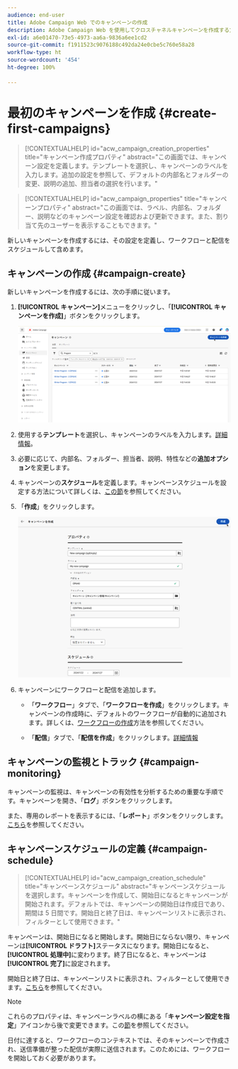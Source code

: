 ```yaml
---
audience: end-user
title: Adobe Campaign Web でのキャンペーンの作成
description: Adobe Campaign Web を使用してクロスチャネルキャンペーンを作成する方法を学ぶ
exl-id: a6e01470-73e5-4973-aa6a-9836a6ee1cd2
source-git-commit: f1911523c9076188c492da24e0cbe5c760e58a28
workflow-type: ht
source-wordcount: '454'
ht-degree: 100%

---
```


# 最初のキャンペーンを作成 {#create-first-campaigns}

>[!CONTEXTUALHELP]
>id="acw_campaign_creation_properties"
>title="キャンペーン作成プロパティ"
>abstract="この画面では、キャンペーン設定を定義します。テンプレートを選択し、キャンペーンのラベルを入力します。追加の設定を参照して、デフォルトの内部名とフォルダーの変更、説明の追加、担当者の選択を行います。"

>[!CONTEXTUALHELP]
>id="acw_campaign_properties"
>title="キャンペーンプロパティ"
>abstract="この画面では、ラベル、内部名、フォルダー、説明などのキャンペーン設定を確認および更新できます。また、割り当て先のユーザーを表示することもできます。"

新しいキャンペーンを作成するには、その設定を定義し、ワークフローと配信をスケジュールして含めます。

## キャンペーンの作成 {#campaign-create}

新しいキャンペーンを作成するには、次の手順に従います。

1. **[!UICONTROL キャンペーン]**&#x200B;メニューをクリックし、「**[!UICONTROL キャンペーンを作成]**」ボタンをクリックします。

   ![キャンペーンメニューの「キャンペーンを作成」ボタンを示すスクリーンショット](assets/create-campaign-button.png)

1. 使用する&#x200B;**テンプレート**&#x200B;を選択し、キャンペーンのラベルを入力します。[詳細情報](manage-campaigns.md#manage-campaign-templates)。
1. 必要に応じて、内部名、フォルダー、担当者、説明、特性などの&#x200B;**追加オプション**&#x200B;を変更します。
1. キャンペーンの&#x200B;**スケジュール**&#x200B;を定義します。キャンペーンスケジュールを設定する方法について詳しくは、[この節](#campaign-schedule)を参照してください。
1. 「**作成**」をクリックします。

   ![内部名、フォルダー、担当者、説明、特性のフィールドを含む、キャンペーンプロパティ画面を示すスクリーンショット。](assets/create-a-campaign-properties.png)

1. キャンペーンにワークフローと配信を追加します。

   * 「**ワークフロー**」タブで、「**ワークフローを作成**」をクリックします。キャンペーンの作成時に、デフォルトのワークフローが自動的に追加されます。詳しくは、[ワークフローの作成](../workflows/create-workflow.md)方法を参照してください。

   * 「**配信**」タブで、「**配信を作成**」をクリックします。[詳細情報](../msg/gs-messages.md)

## キャンペーンの監視とトラック {#campaign-monitoring}

キャンペーンの監視は、キャンペーンの有効性を分析するための重要な手順です。キャンペーンを開き、「**ログ**」ボタンをクリックします。

また、専用のレポートを表示するには、「**レポート**」ボタンをクリックします。 [こちら](../reporting/campaign-reports.md)を参照してください。

## キャンペーンスケジュールの定義 {#campaign-schedule}

>[!CONTEXTUALHELP]
>id="acw_campaign_creation_schedule"
>title="キャンペーンスケジュール"
>abstract="キャンペーンスケジュールを選択します。キャンペーンを作成して、開始日になるとキャンペーンが開始されます。デフォルトでは、キャンペーンの開始日は作成日であり、期間は 5 日間です。開始日と終了日は、キャンペーンリストに表示され、フィルターとして使用できます。"

キャンペーンは、開始日になると開始します。開始日にならない限り、キャンペーンは&#x200B;**[!UICONTROL ドラフト]**&#x200B;ステータスになります。開始日になると、**[!UICONTROL 処理中]**&#x200B;に変わります。終了日になると、キャンペーンは&#x200B;**[!UICONTROL 完了]**&#x200B;に設定されます。

開始日と終了日は、キャンペーンリストに表示され、フィルターとして使用できます。[こちら](manage-campaigns.md#access-campaigns)を参照してください。

>[!NOTE]
>
>これらのプロパティは、キャンペーンラベルの横にある「**キャンペーン設定を指定**」アイコンから後で変更できます。この[節](gs-campaigns.md#campaign-dashboard)を参照してください。

日付に達すると、ワークフローのコンテキストでは、そのキャンペーンで作成され、送信準備が整った配信が実際に送信されます。このためには、ワークフローを開始しておく必要があります。

<!--
    +++WORKF
++screen
## Create a cross-channel campaign {#cross-channel-campaign}

In a cross-channel campaign, a single marketing communication uses different channels. Data is passed between the channels. The customer receives communication through multiple channels based on, for example, their interaction with the previous communication.
-->
<!--
existing campaign: settings button -> properties like when creation
schedule in header

About plans, programs and campaigns
Adobe Campaign allows you to plan marketing campaigns in which you can create and manage different types of activities: emails, SMS messages, push notifications, workflows, landing pages. These campaigns and their contents can be gathered into programs.

The programs and campaigns allow you to regroup and view the different marketing activities that are linked to them.

A program may contain other programs as well as campaigns, workflows, and landing pages. It appears in the timeline and helps you organize your marketing activities: you can separate them by country, by brand, by unit, and similar criteria.

A campaign enables you to gather all the marketing activities of your choice under a single entity. A campaign may contain emails, SMS, push notifications, direct mails, workflows, and landing pages.

To better organize your marketing plans, Adobe recommends the following hierarchy: Program > Sub-programs > Campaigns > Workflows > Deliveries.

Reports on programs and campaigns allow you to analyze their impact. For example, you can build reports at the campaign level to aggregate data on all deliveries contained in that campaign.

Related topics:

* Timeline
* About dynamic reports
* Creating a campaign

In programs and sub-programs, you can add campaigns. Campaigns can contain marketing activities such as emails, SMS, push notifications, workflows, and landing pages.

From the Adobe Campaign home page, select the Programs & Campaigns card, and access a program or sub-program.

Click on the Create button, and select Campaign.

In the Creation mode screen, select a campaign type.

The campaign types available are based on templates defined in Resources > Templates > Campaign templates. For more on this, refer to the Managing templates section.

In the Properties screen, enter the name and ID of the campaign.

Select a start and end date for your campaign. These dates only apply to the campaign itself.

Click on Create to confirm the creation of the campaign.

The campaign is created and displayed. Use the Create button to add marketing activities to your campaign.

>[!NOTE]
>
>Depending on your license agreement, you may access only some of these activities.

You can also create a campaign from the marketing activity list. You can choose to link the marketing activity to a parent program or sub-program via the properties window of the campaign.

Programs and campaigns icons and statuses:

Each program and each campaign in the list has a visual symbol and an icon whose color indicates the execution status. This status depends on the validity period of the program or the campaign.

* Gray: the program/campaign has not yet started - Editing status.
* Blue: the program/campaign is in progress - In progress status.
* Green: the program/campaign has finished - Finished status.

By default, the current date is automatically shown as the validity start date, and the end date is calculated according to the start date (D+186 days). You can change these dates in the program or campaign properties.

Business.Adobe.com resources
-->